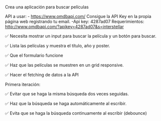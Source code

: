 Crea una aplicación para buscar películas

API a usar: - https://www.omdbapi.com/ Consigue la API Key en la propia página web registrando tu email.
-Api key: 4287ad07
Requerimientos:
http://www.omdbapi.com/?apikey=4287ad07&s=interstellar

✅ Necesita mostrar un input para buscar la película y un botón para buscar.

✅ Lista las películas y muestra el título, año y poster.

✅ Que el formulario funcione

✅ Haz que las películas se muestren en un grid responsive.

✅ Hacer el fetching de datos a la API

Primera iteración:

✅ Evitar que se haga la misma búsqueda dos veces seguidas.

✅ Haz que la búsqueda se haga automáticamente al escribir.

✅ Evita que se haga la búsqueda continuamente al escribir (debounce)